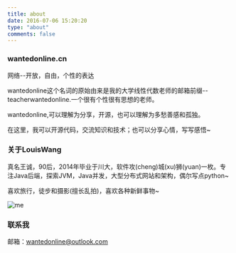 ```yaml
---
title: about
date: 2016-07-06 15:20:20
type: "about"
comments: false
---
```

<h3>wantedonline.cn</h3>

网络--开放，自由，个性的表达

wantedonline这个名词的原始由来是我的大学线性代数老师的邮箱前缀--teacherwantedonline.一个很有个性很有思想的老师。

wantedonline,可以理解为分享，开源，也可以理解为多愁善感和孤独。

在这里，我可以开源代码，交流知识和技术；也可以分享心情，写写感悟~


<h3>关于LouisWang</h3>

真名王诚，90后，2014年毕业于川大，软件攻(cheng)城(xu)狮(yuan)一枚。专注Java后端，探索JVM，Java并发，大型分布式网站和架构，偶尔写点python~

喜欢旅行，徒步和摄影(擅长乱拍)，喜欢各种新鲜事物~

![me](http://o9z6i1a1s.bkt.clouddn.com/IMG_0598.jpg)

<h3>联系我</h3>

邮箱：<a href="mailto:wantedonline@outlook.com">wantedonline@outlook.com</a>
